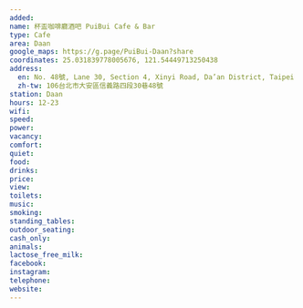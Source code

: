 ```yaml
---
added: 
name: 杯盃咖啡廳酒吧 PuiBui Cafe & Bar
type: Cafe
area: Daan
google_maps: https://g.page/PuiBui-Daan?share
coordinates: 25.031839778005676, 121.54449713250438
address:
  en: No. 48號, Lane 30, Section 4, Xinyi Road, Da’an District, Taipei City, 106
  zh-tw: 106台北市大安區信義路四段30巷48號
station: Daan
hours: 12-23
wifi: 
speed: 
power: 
vacancy: 
comfort: 
quiet: 
food: 
drinks: 
price: 
view: 
toilets: 
music: 
smoking: 
standing_tables: 
outdoor_seating: 
cash_only: 
animals: 
lactose_free_milk: 
facebook: 
instagram: 
telephone: 
website: 
---
```

